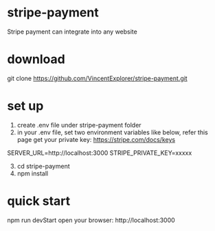 # stripe-payment
Stripe payment can integrate into any website

# download
git clone https://github.com/VincentExplorer/stripe-payment.git

# set up
1. create .env file under stripe-payment folder
2. in your .env file, set two environment variables like below, refer this page get your private key: https://stripe.com/docs/keys
   
SERVER_URL=http://localhost:3000
STRIPE_PRIVATE_KEY=xxxxx

3. cd stripe-payment
4. npm install

# quick start
npm run devStart
open your browser: http://localhost:3000
